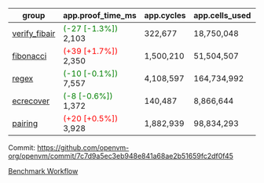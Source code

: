 | group | app.proof_time_ms | app.cycles | app.cells_used | leaf.proof_time_ms | leaf.cycles | leaf.cells_used |
| -- | -- | -- | -- | -- | -- | -- |
| [verify_fibair](https://github.com/openvm-org/openvm/blob/benchmark-results/benchmarks-pr/1979/verify_fibair-7c7d9a5ec3eb948e841a68ae2b51659fc2df0f45.md) |<span style='color: green'>(-27 [-1.3%])</span> 2,103 |  322,677 |  18,750,048 |- | - | - |
| [fibonacci](https://github.com/openvm-org/openvm/blob/benchmark-results/benchmarks-pr/1979/fibonacci-7c7d9a5ec3eb948e841a68ae2b51659fc2df0f45.md) |<span style='color: red'>(+39 [+1.7%])</span> 2,350 |  1,500,210 |  51,504,507 |- | - | - |
| [regex](https://github.com/openvm-org/openvm/blob/benchmark-results/benchmarks-pr/1979/regex-7c7d9a5ec3eb948e841a68ae2b51659fc2df0f45.md) |<span style='color: green'>(-10 [-0.1%])</span> 7,557 |  4,108,597 |  164,734,992 |- | - | - |
| [ecrecover](https://github.com/openvm-org/openvm/blob/benchmark-results/benchmarks-pr/1979/ecrecover-7c7d9a5ec3eb948e841a68ae2b51659fc2df0f45.md) |<span style='color: green'>(-8 [-0.6%])</span> 1,372 |  140,487 |  8,866,644 |- | - | - |
| [pairing](https://github.com/openvm-org/openvm/blob/benchmark-results/benchmarks-pr/1979/pairing-7c7d9a5ec3eb948e841a68ae2b51659fc2df0f45.md) |<span style='color: red'>(+20 [+0.5%])</span> 3,928 |  1,882,939 |  98,834,293 |- | - | - |


Commit: https://github.com/openvm-org/openvm/commit/7c7d9a5ec3eb948e841a68ae2b51659fc2df0f45

[Benchmark Workflow](https://github.com/openvm-org/openvm/actions/runs/16999617373)
